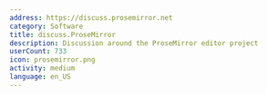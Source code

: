 ```yaml
---
address: https://discuss.prosemirror.net
category: Software
title: discuss.ProseMirror
description: Discussion around the ProseMirror editor project
userCount: 733
icon: prosemirror.png
activity: medium
language: en_US
---
```

